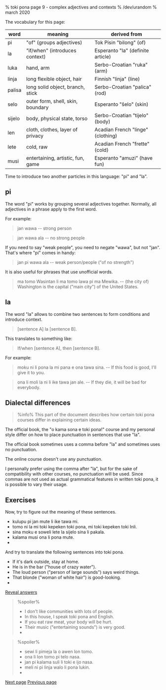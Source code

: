 % toki pona page 9 - complex adjectives and contexts
% /dev/urandom
% march 2020

The vocabulary for this page:

| word  | meaning                          | derived from                     |
|-------|----------------------------------|----------------------------------|
| pi    | "of" (groups adjectives)         | Tok Pisin "bilong" (of)          |
| la    | "if/when" (introduces context)   | Esperanto "la" (definite article)|
| luka  | hand, arm                        | Serbo-Croatian "ruka" (arm)      |
| linja | long flexible object, hair       | Finnish "linja" (line)           |
| palisa| long solid object, branch, stick | Serbo-Croatian "palica" (rod)    |
| selo  | outer form, shell, skin, boundary| Esperanto "ŝelo" (skin)          |
| sijelo| body, physical state, torso      | Serbo-Croatian "tijelo" (body)   |
| len   | cloth, clothes, layer of privacy | Acadian French "linge" (clothing)|
| lete  | cold, raw                        | Acadian French "frette" (cold)   |
| musi  | entertaining, artistic, fun, game| Esperanto "amuzi" (have fun)     |

Time to introduce two another particles in this language: "pi" and "la".

## pi

The word "pi" works by grouping several adjectives together. Normally, all
adjectives in a phrase apply to the first word.

For example:

> jan wawa -- strong person

> jan wawa ala -- no strong people

If you need to say "weak people", you need to negate "wawa", but not "jan".
That's where "pi" comes in handy:

> jan pi wawa ala -- weak person/people ("of no strength")

It is also useful for phrases that use unofficial words.

> ma tomo Wasintan li ma tomo lawa pi ma Mewika. -- (the city of) Washington is
> the capital ("main city") of the United States.

## la

The word "la" allows to combine two sentences to form conditions and introduce
context.

> [sentence A] la [sentence B].

This translates to something like:

> If/when [sentence A], then [sentence B].

For example:

> moku ni li pona la mi pana e ona tawa sina. -- If this food is good, I'll give
> it to you.

> ona li moli la ni li ike tawa jan ale. -- If they die, it will be bad for
> everybody.

## Dialectal differences

> %info%
> This part of the document describes how certain toki pona courses differ in
> explaining certain ideas.

The official book, the "o kama sona e toki pona!" course and my personal style
differ on how to place punctuation in sentences that use "la".

The official book sometimes uses a comma before "la" and sometimes uses no
punctuation.

The online course doesn't use any punctuation.

I personally prefer using the comma after "la", but for the sake of
compatibility with other courses, no punctuation will be used. Since commas are
not used as actual grammatical features in written toki pona, it is possible to
vary their usage.

## Exercises

Now, try to figure out the meaning of these sentences.

* kulupu pi jan mute li ike tawa mi. 
* tomo ni la mi toki kepeken toki pona, mi toki kepeken toki Inli.
* sina moku e soweli lete la sijelo sina li pakala.
* kalama musi ona li pona mute.
* 

And try to translate the following sentences into toki pona.

* If it's dark outside, stay at home.
* He is in the bar ("house of crazy water"). 
* The loud person ("person of large sounds") says weird things.
* That blonde ("woman of white hair") is good-looking. 
* 

<a name="answers" href="#answers" onclick="revealSpoilers();">Reveal answers</a>

> %spoiler%
> * I don't like communities with lots of people.
> * In this house, I speak toki pona and English.
> * If you eat raw meat, your body will be hurt.
> * Their music ("entertaining sounds") is very good.
> * 

> %spoiler%
> * sewi li pimeja la o awen lon tomo.
> * ona li lon tomo pi telo nasa.
> * jan pi kalama suli li toki e ijo nasa.
> * meli ni pi linja walo li pona lukin.
> * 

[Next page](10.html) [Previous page](8.html)

